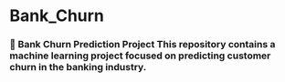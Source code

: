 # Bank_Churn
### 🏦 Bank Churn Prediction Project This repository contains a machine learning project focused on predicting customer churn in the banking industry.  
